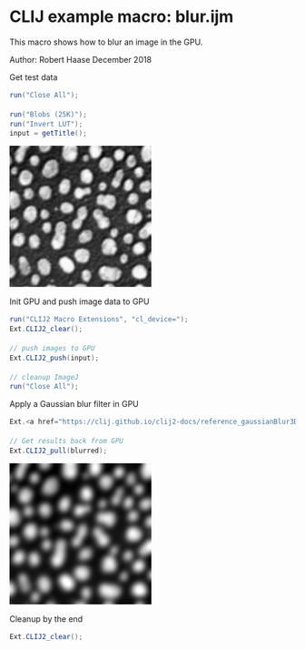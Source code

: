 

# CLIJ example macro: blur.ijm

This macro shows how to blur an image in the GPU.

Author: Robert Haase
December 2018

Get test data

```java
run("Close All");

run("Blobs (25K)");
run("Invert LUT");
input = getTitle();

```
<a href="image_1587209860344.png"><img src="image_1587209860344.png" width="250" alt="blobs.gif"/></a>

Init GPU
 and push image data to GPU

```java
run("CLIJ2 Macro Extensions", "cl_device=");
Ext.CLIJ2_clear();

// push images to GPU
Ext.CLIJ2_push(input);

// cleanup ImageJ
run("Close All");

```

Apply a Gaussian blur filter in GPU

```java
Ext.<a href="https://clij.github.io/clij2-docs/reference_gaussianBlur3D">CLIJ2_gaussianBlur3D</a>(input, blurred, 5, 5, 1);

// Get results back from GPU
Ext.CLIJ2_pull(blurred);

```
<a href="image_1587209864119.png"><img src="image_1587209864119.png" width="250" alt="CLIJ2_gaussianBlur3D_result140"/></a>

Cleanup by the end

```java
Ext.CLIJ2_clear();
```



```
```
